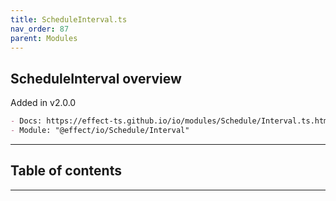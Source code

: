 ```yaml
---
title: ScheduleInterval.ts
nav_order: 87
parent: Modules
---
```


## ScheduleInterval overview

Added in v2.0.0

```md
- Docs: https://effect-ts.github.io/io/modules/Schedule/Interval.ts.html
- Module: "@effect/io/Schedule/Interval"
```

---

<h2 class="text-delta">Table of contents</h2>

---
